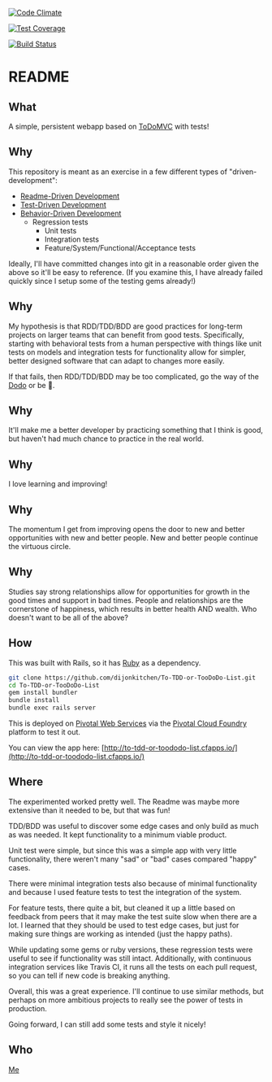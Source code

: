 [![Code Climate](https://codeclimate.com/github/dijonkitchen/To-TDD-or-TooDoDo-List/badges/gpa.svg)](https://codeclimate.com/github/dijonkitchen/To-TDD-or-TooDoDo-List)

[![Test Coverage](https://codeclimate.com/github/dijonkitchen/To-TDD-or-TooDoDo-List/badges/coverage.svg)](https://codeclimate.com/github/dijonkitchen/To-TDD-or-TooDoDo-List/coverage)

[![Build Status](https://travis-ci.org/dijonkitchen/To-TDD-or-TooDoDo-List.svg?branch=master)](https://travis-ci.org/dijonkitchen/To-TDD-or-TooDoDo-List)

# README

## What

A simple, persistent webapp based on [ToDoMVC](https://github.com/tastejs/todomvc) with tests!

## Why

This repository is meant as an exercise in a few different types
of "driven-development":
*   [Readme-Driven Development](http://tom.preston-werner.com/2010/08/23/readme-driven-development.html)
*   [Test-Driven Development](https://en.wikipedia.org/wiki/Test-driven_development)
  *   [Behavior-Driven Development](https://en.wikipedia.org/wiki/Behavior-driven_development)
      * Regression tests  
          * Unit tests
          * Integration tests
          * Feature/System/Functional/Acceptance tests

Ideally, I'll have committed changes into git in a reasonable order
given the above so it'll be easy to reference. (If you examine this,
I have already failed quickly since I setup some of the testing gems
already!)

## Why

My hypothesis is that RDD/TDD/BDD are good practices for
long-term projects on larger teams that can benefit from good tests.
Specifically, starting with behavioral tests from a human perspective with things like unit tests on models and integration tests for functionality
allow for simpler, better designed software that can adapt to changes
more easily.

If that fails, then RDD/TDD/BDD may be too complicated, go the way of
the [Dodo](https://en.wikipedia.org/wiki/Dodo) or be :hankey:.

## Why

It'll make me a better developer by practicing something that I think
is good, but haven't had much chance to practice in the real world.

## Why

I love learning and improving!

## Why

The momentum I get from improving opens the door to new and better
opportunities with new and better people. New and better people
continue the virtuous circle.

## Why

Studies say strong relationships allow for opportunities for growth in
the good times and support in bad times. People and relationships are
the cornerstone of happiness, which results in better health AND wealth.
Who doesn't want to be all of the above?

## How

This was built with Rails, so it has [Ruby](https://www.ruby-lang.org/en/) as a dependency.

```sh
git clone https://github.com/dijonkitchen/To-TDD-or-TooDoDo-List.git
cd To-TDD-or-TooDoDo-List
gem install bundler
bundle install
bundle exec rails server
```

This is deployed on [Pivotal Web Services](https://run.pivotal.io/) via the
[Pivotal Cloud Foundry](https://pivotal.io/platform) platform to test it out.

You can view the app here: [http://to-tdd-or-toododo-list.cfapps.io/](http://to-tdd-or-toododo-list.cfapps.io/)

## Where

The experimented worked pretty well. The Readme was maybe more
extensive than it needed to be, but that was fun!

TDD/BDD was useful to discover some edge cases and only build as
much as was needed. It kept functionality to a minimum viable
product.

Unit test were simple, but since this was a simple app with very
little functionality, there weren't many "sad" or "bad" cases compared
"happy" cases.

There were minimal integration tests also because of minimal
functionality and because I used feature tests to test the
integration of the system.

For feature tests, there quite a bit, but cleaned it up a little
based on feedback from peers that it may make the test suite slow when there
are a lot. I learned that they should be used to test edge cases, but just for
making sure things are working as intended (just the happy paths).

While updating some gems or ruby versions, these regression tests were
useful to see if functionality was still intact. Additionally, with
continuous integration services like Travis CI, it runs all the tests on
each pull request, so you can tell if new code is breaking anything.

Overall, this was a great experience. I'll continue to use similar
methods, but perhaps on more ambitious projects to really see the power
of tests in production.

Going forward, I can still add some tests and style it nicely!

## Who

[Me](https://www.linkedin.com/in/jonathanschen/)
